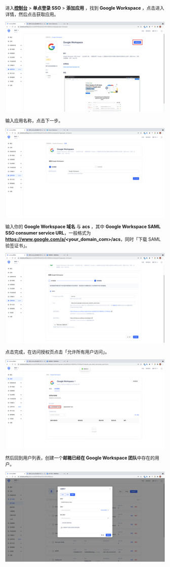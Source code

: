 <IntegrationDetailCard :title="`在 ${$localeConfig.brandName} 中创建应用`">

进入[**控制台**](https://console.authing.cn) > **单点登录 SSO** > **添加应用** ，找到 **Google Workspace** ，点击进入详情，然后点击获取应用。


<img src="../../images/integration/google-workspace/1-1.png" class="md-img-padding" />

输入应用名称，点击下一步。

<img src="../../images/integration/google-workspace/1-2.png" class="md-img-padding" />

输入你的 **Google Workspace 域名** 与 **acs** ，其中 **Google Workspace SAML SSO consumer service URL**，一般格式为 **https://www.google.com/a/<your_domain_com>/acs**，同时「下载 SAML 验签证书」。

<img src="../../images/integration/google-workspace/1-3.png" class="md-img-padding" />

点击完成，在访问授权页点击「允许所有用户访问」。

<img src="../../images/integration/google-workspace/1-4.png" class="md-img-padding" />

然后回到用户列表，创建一个**邮箱已经在 Google Workspace 团队**中存在的用户。

<img src="../../images/integration/google-workspace/1-5.png" class="md-img-padding" />

</IntegrationDetailCard>
